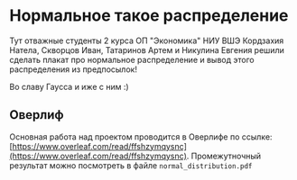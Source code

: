 # Нормальное такое распределение
Тут отважные студенты 2 курса ОП "Экономика" НИУ ВШЭ Кордзахия Натела, Скворцов Иван, Татаринов Артем и Никулина Евгения решили сделать плакат про нормальное распределение и вывод этого распределения из предпосылок!

Во славу Гаусса и иже с ним :)

## Оверлиф
Основная работа над проектом проводится в Оверлифе по ссылке: [https://www.overleaf.com/read/ffshzymqysnc](https://www.overleaf.com/read/ffshzymqysnc). Промежутночный результат можно посмотреть в файле `normal_distribution.pdf`
